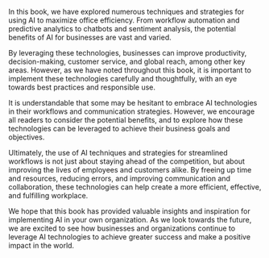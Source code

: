 
In this book, we have explored numerous techniques and strategies for using AI to maximize office efficiency. From workflow automation and predictive analytics to chatbots and sentiment analysis, the potential benefits of AI for businesses are vast and varied.

By leveraging these technologies, businesses can improve productivity, decision-making, customer service, and global reach, among other key areas. However, as we have noted throughout this book, it is important to implement these technologies carefully and thoughtfully, with an eye towards best practices and responsible use.

It is understandable that some may be hesitant to embrace AI technologies in their workflows and communication strategies. However, we encourage all readers to consider the potential benefits, and to explore how these technologies can be leveraged to achieve their business goals and objectives.

Ultimately, the use of AI techniques and strategies for streamlined workflows is not just about staying ahead of the competition, but about improving the lives of employees and customers alike. By freeing up time and resources, reducing errors, and improving communication and collaboration, these technologies can help create a more efficient, effective, and fulfilling workplace.

We hope that this book has provided valuable insights and inspiration for implementing AI in your own organization. As we look towards the future, we are excited to see how businesses and organizations continue to leverage AI technologies to achieve greater success and make a positive impact in the world.

